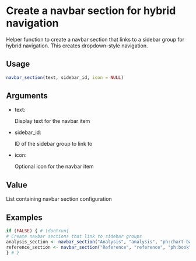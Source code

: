# Create a navbar section for hybrid navigation

Helper function to create a navbar section that links to a sidebar group
for hybrid navigation. This creates dropdown-style navigation.

## Usage

``` r
navbar_section(text, sidebar_id, icon = NULL)
```

## Arguments

- text:

  Display text for the navbar item

- sidebar_id:

  ID of the sidebar group to link to

- icon:

  Optional icon for the navbar item

## Value

List containing navbar section configuration

## Examples

``` r
if (FALSE) { # \dontrun{
# Create navbar sections that link to sidebar groups
analysis_section <- navbar_section("Analysis", "analysis", "ph:chart-bar")
reference_section <- navbar_section("Reference", "reference", "ph:book")
} # }
```
